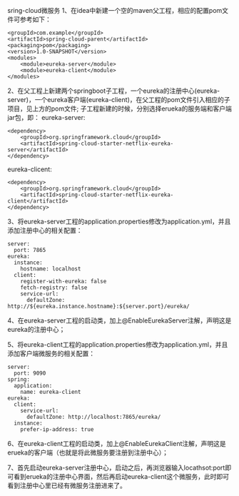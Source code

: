 sring-cloud微服务
1、在idea中新建一个空的maven父工程，相应的配置pom文件可参考如下：
```
<groupId>com.example</groupId>
<artifactId>spring-cloud-parent</artifactId>
<packaging>pom</packaging>
<version>1.0-SNAPSHOT</version>
<modules>
    <module>eureka-server</module>
    <module>eureka-client</module>
</modules>
```
2、在父工程上新建两个springboot子工程，一个eureka的注册中心(eureka-server)，一个eureka客户端(eureka-client)，在父工程的pom文件引入相应的子项目，见上方的pom文件; 子工程新建的时候，分别选择erueka的服务端和客户端jar包，即：
eureka-server:
```
<dependency>
    <groupId>org.springframework.cloud</groupId>
    <artifactId>spring-cloud-starter-netflix-eureka-server</artifactId>
</dependency>
```
eureka-clicent:
```
<dependency>
    <groupId>org.springframework.cloud</groupId>
    <artifactId>spring-cloud-starter-netflix-eureka-client</artifactId>
</dependency>
```

3、将eureka-server工程的application.properties修改为application.yml，并且添加注册中心的相关配置：
```
server:
  port: 7865
eureka:
  instance:
    hostname: localhost
  client:
    register-with-eureka: false
    fetch-registry: false
    service-url:
      defaultZone: http://${eureka.instance.hostname}:${server.port}/eureka/
```
4、在eureka-server工程的启动类，加上@EnableEurekaServer注解，声明这是eureka的注册中心；

5、将eureka-client工程的application.properties修改为application.yml，并且添加客户端微服务的相关配置：
```
server:
  port: 9090
spring:
  application:
    name: eureka-client
eureka:
  client:
    service-url:
      defaultZone: http://localhost:7865/eureka/
  instance:
    prefer-ip-address: true 
```
6、在eureka-client工程的启动类，加上@EnableEurekaClient注解，声明这是erueka的客户端（也就是将此微服务要注册到注册中心）；

7、首先启动eureka-server注册中心，启动之后，再浏览器输入locathsot:port即可看到erueka的注册中心界面，然后再启动eureka-client这个微服务，此时即可看到注册中心里已经有微服务注册进来了。
